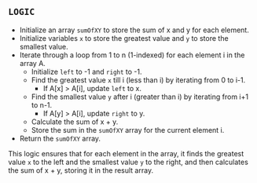 ## `LOGIC`

- Initialize an array `sumOfXY` to store the sum of x and y for each element.
- Initialize variables `x` to store the greatest value and `y` to store the smallest value.
- Iterate through a loop from 1 to n (1-indexed) for each element i in the array A.
  - Initialize `left` to -1 and `right` to -1.
  - Find the greatest value `x` till i (less than i) by iterating from 0 to i-1.
    - If A[x] > A[i], update `left` to x.
  - Find the smallest value `y` after i (greater than i) by iterating from i+1 to n-1.
    - If A[y] > A[i], update `right` to y.
  - Calculate the sum of x + y.
  - Store the sum in the `sumOfXY` array for the current element i.
- Return the `sumOfXY` array.

This logic ensures that for each element in the array, it finds the greatest value `x` to the left and the smallest value `y` to the right, and then calculates the sum of x + y, storing it in the result array.
